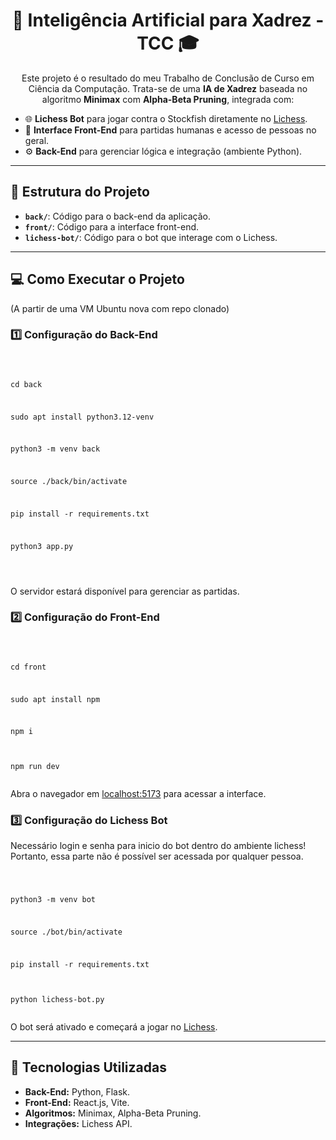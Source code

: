 <h1 align="center">🚀 Inteligência Artificial para Xadrez - TCC 🎓</h1>

<p align="center">
  Este projeto é o resultado do meu Trabalho de Conclusão de Curso em Ciência da Computação. Trata-se de uma <strong>IA de Xadrez</strong> baseada no algoritmo <strong>Minimax</strong> com <strong>Alpha-Beta Pruning</strong>, integrada com:
</p>

<ul>
  <li>🌐 <strong>Lichess Bot</strong> para jogar contra o Stockfish diretamente no <a href="https://lichess.org/" target="_blank">Lichess</a>.</li>
  <li>👤 <strong>Interface Front-End</strong> para partidas humanas e acesso de pessoas no geral.</li>
  <li>⚙️ <strong>Back-End</strong> para gerenciar lógica e integração (ambiente Python).</li>
</ul>

<hr />

<h2>📂 Estrutura do Projeto</h2>
<ul>
  <li><strong><code>back/</code></strong>: Código para o back-end da aplicação.</li>
  <li><strong><code>front/</code></strong>: Código para a interface front-end.</li>
  <li><strong><code>lichess-bot/</code></strong>: Código para o bot que interage com o Lichess.</li>
</ul>

<hr />

<h2>💻 Como Executar o Projeto</h2>
<p>(A partir de uma VM Ubuntu nova com repo clonado)</p>

<h3>1️⃣ Configuração do Back-End</h3>
<pre>
<code>
  
cd back
  
sudo apt install python3.12-venv

python3 -m venv back

source ./back/bin/activate

pip install -r requirements.txt

python3 app.py

</code>
</pre>
<p>O servidor estará disponível para gerenciar as partidas.</p>

<h3>2️⃣ Configuração do Front-End</h3>
<pre>
<code>
  
cd front
  
sudo apt install npm

npm i

npm run dev
</code>
</pre>
<p>Abra o navegador em <a href="http://localhost:5173" target="_blank">localhost:5173</a> para acessar a interface.</p>

<h3>3️⃣ Configuração do Lichess Bot</h3>
Necessário login e senha para inicio do bot dentro do ambiente lichess!
Portanto, essa parte não é possível ser acessada por qualquer pessoa.
<pre>
<code>

python3 -m venv bot

source ./bot/bin/activate

pip install -r requirements.txt

python lichess-bot.py
</code>
</pre>
<p>O bot será ativado e começará a jogar no <a href="https://lichess.org/" target="_blank">Lichess</a>.</p>

<hr />

<h2>🧠 Tecnologias Utilizadas</h2>
<ul>
  <li><strong>Back-End:</strong> Python, Flask.</li>
  <li><strong>Front-End:</strong> React.js, Vite.</li>
  <li><strong>Algoritmos:</strong> Minimax, Alpha-Beta Pruning.</li>
  <li><strong>Integrações:</strong> Lichess API.</li>
</ul>